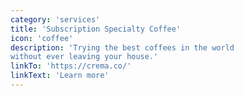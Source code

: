 ```yaml
---
category: 'services'
title: 'Subscription Specialty Coffee'
icon: 'coffee'
description: 'Trying the best coffees in the world
without ever leaving your house.'
linkTo: 'https://crema.co/'
linkText: 'Learn more'
---
```

